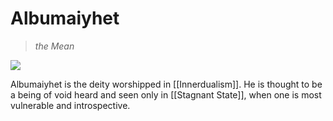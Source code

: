 # Albumaiyhet
><i>the Mean</i>

<img src="Albumaiyhet.png"><i></i></img>

Albumaiyhet is the deity worshipped in [[Innerdualism]]. He is thought to be a being of void heard and seen only in [[Stagnant State]], when one is most vulnerable and introspective.
